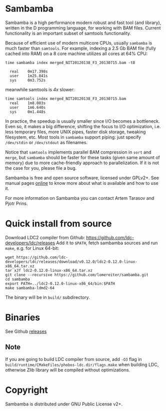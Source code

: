 # Sambamba

Sambamba is a high performance modern robust and fast tool (and
library), written in the D programming language, for working
with BAM files.  Current functionality is an important subset of
samtools functionality. 

Because of efficient use of modern multicore CPUs, usually `sambamba` is much faster
than `samtools`. For example, indexing a 2.5 Gb BAM file (fully cached into RAM) 
on a 8 core machine utilizes all cores at 64% CPU:

    time sambamba index merged_NIT20120138_F3_20130715.bam -t8

      real    0m17.398s
      user    1m25.841s
      sys     0m3.752s

meanwhile samtools is *4x* slower:

    time samtools index merged_NIT20120138_F3_20130715.bam
      real    1m8.083s
      user    1m6.640s
      sys     0m1.448s

In practice, the speedup is usually smaller since I/O becomes a bottleneck.
Even so, it makes a big difference, shifting the focus to I/O optimization, i.e.
less temporary files, more UNIX pipes, faster disk storage, tweaking filesystem, etc.
Most tools in `sambamba` support piping: just specify `/dev/stdin` or `/dev/stdout` as filenames.

Notice that `samtools` implements parallel BAM compression in `sort` and `merge`, 
but `sambamba` should be faster for these tasks (given same amount of memory) 
due to more cache-friendly approach to parallelization.
If it is not the case for you, please file a bug.

Sambamba is free and open source software, licensed under GPLv2+.
See manual pages [online](https://lomereiter.github.io/sambamba/docs/sambamba-view.html) 
to know more about what is available and how to use it.

For more information on Sambamba you can contact Artem Tarasov and Pjotr Prins.

# Quick install from source

Download LDC2 compiler from Github: https://github.com/ldc-developers/ldc/releases
Add it to `$PATH`, fetch sambamba sources and run `make`, e.g. for Linux 64-bit:

    wget https://github.com/ldc-developers/ldc/releases/download/v0.12.0/ldc2-0.12.0-linux-x86_64.tar.xz
    tar xJf ldc2-0.12.0-linux-x86_64.tar.xz
    git clone --recursive https://github.com/lomereiter/sambamba.git
    cd sambamba
    export PATH=../ldc2-0.12.0-linux-x86_64/bin:$PATH
    make sambamba-ldmd2-64

The binary will be in `build/` subdirectory.

# Binaries

See Github [releases](https://github.com/lomereiter/sambamba/releases)

## Note

If you are going to build LDC compiler from source, add `-O3` flag in 
`build/runtime/CMakeFiles/phobos-ldc.dir/flags.make` when building LDC, 
otherwise Zlib library will be compiled without optimizations.

# Copyright

Sambamba is distributed under GNU Public License v2+.

